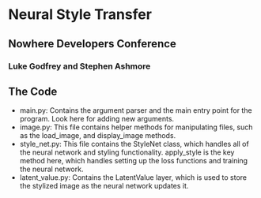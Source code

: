 # Neural Style Transfer
## Nowhere Developers Conference
### Luke Godfrey and Stephen Ashmore




## The Code
- main.py: Contains the argument parser and the main entry point for the program. Look here for adding new arguments.
- image.py: This file contains helper methods for manipulating files, such as the load_image, and display_image methods.
- style_net.py: This file contains the StyleNet class, which handles all of the neural network and styling functionality. apply_style is the key method here, which handles setting up the loss functions and training the neural network.
- latent_value.py: Contains the LatentValue layer, which is used to store the stylized image as the neural network updates it.

